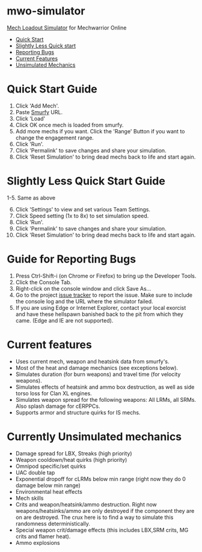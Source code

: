 # mwo-simulator
[Mech Loadout Simulator](http://www.4eye-labs.net/mwo-simulator/) for Mechwarrior Online

* [Quick Start](#quick-start-guide)
* [Slightly Less Quick start](#slightly-less-quick-start-guide)
* [Reporting Bugs](#guide-for-reporting-bugs)
* [Current Features](#current-features)
* [Unsimulated Mechanics](#currently-unsimulated-mechanics)

# Quick Start Guide

1. Click 'Add Mech'.
2. Paste [Smurfy](http://mwo.smurfy-net.de/) URL.
3. Click 'Load'
4. Click OK once mech is loaded from smurfy.
5. Add more mechs if you want. Click the 'Range' Button if you want to change the engagement range.
6. Click 'Run'.
7. Click 'Permalink' to save changes and share your simulation.
8. Click 'Reset Simulation' to bring dead mechs back to life and start again.

# Slightly Less Quick Start Guide

1-5. Same as above

6. Click 'Settings' to view and set various Team Settings.
7. Click Speed setting (1x to 8x) to set simulation speed.
8. Click 'Run'.
9. Click 'Permalink' to save changes and share your simulation.
10. Click 'Reset Simulation' to bring dead mechs back to life and start again.

# Guide for Reporting Bugs

1. Press Ctrl-Shift-i (on Chrome or Firefox) to bring up the Developer Tools.
2. Click the Console Tab.
3. Right-click on the console window and click Save As...
4. Go to the project [issue tracker](https://github.com/fat4eyes-mwo/mwo-simulator/issues) to report the issue. Make sure to include the console log and the URL where the simulator failed.
5. If you are using Edge or Internet Explorer, contact your local exorcist and have these hellspawn banished back to the pit from which they came. (Edge and IE are not supported).

# Current features

* Uses current mech, weapon and heatsink data from smurfy's.
* Most of the heat and damage mechanics (see exceptions below).
* Simulates duration (for burn weapons) and travel time (for velocity weapons).
* Simulates effects of heatsink and ammo box destruction, as well as side torso loss for Clan XL engines.
* Simulates weapon spread for the following weapons: All LRMs, all SRMs. Also splash damage for cERPPCs.
* Supports armor and structure quirks for IS mechs.

# Currently Unsimulated mechanics

* Damage spread for LBX, Streaks (high priority)
* Weapon cooldown/heat quirks (high priority)
* Omnipod specific/set quirks
* UAC double tap
* Exponential dropoff for cLRMs below min range (right now they do 0 damage below min range)
* Environmental heat effects
* Mech skills
* Crits and weapon/heatsink/ammo destruction. Right now weapons/heatsinks/ammo are only destroyed if the component they are on are destroyed. The crux here is to find a way to simulate this randomness deterministically.
* Special weapon crit/damage effects (this includes LBX,SRM crits, MG crits and flamer heat).
* Ammo explosions
